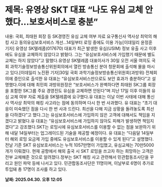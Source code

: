 # **제목: 유영상 SKT 대표 “나도 유심 교체 안했다...보호서비스로 충분”**

  내용: 국회, 최태원 회장 등 SK경영진 유심 교체 여부 자료 요구통신사 역사상 최악의 해킹 사고 동의유심보호서비스 개선...14일부터 로밍 중에도 이용 가능[이데일리 윤정훈 기자] 유영상 SK텔레콤(017670) 대표가 최근 발생한 유심(USIM) 정보 유출 사고 이후에도 유심을 교체하지 않았다고 밝혔다. 그는 “유심보호서비스에 가입했기 때문에 별도 교체는 하지 않았다”고 말했다.유영상 SK텔레콤 대표이사가 30일 오전 서울 여의도 국회 과학기술정보방송통신위원회의에서 열린 방송통신 분야 청문회에 출석해 물을 마시고 있다.[이데일리 노진환 기자]30일 국회 과학기술정보방송통신위원회(과방위) 전체회의에 증인으로 출석한 유 대표는 “유심보호서비스만으로도 보안 효과가 충분하다”고 설명했다.이에 대해 최민희 과방위원장은 “보호서비스가 완벽하다면 최태원 SK그룹 회장을 포함한 SK그룹 주요 경영진도 유심을 교체하면 안된다”며 지난 17일 이후 이들의 유심 교체 여부 자료 제출을 SK텔레콤에 요구했다.유 대표는 이날 이번 사태에 대해 통신사 역사상 최악의 해킹 사고라는 점에 동의하며 다시 한 번 사과했다. 유 대표는 “초기 대응이 미숙했던 점을 다시 한 번 사과 드린다. 최선을 다해 지금 상황을 돌려놓도록 최선을 다하겠다”고 했다.그는 유심보호서비스에 가입하지 않은 고객에 대해서도 책임을 지겠다고 밝혔다.유 대표는 “유심보호서비스에 가입하지 않아도 피해가 발생하면 책임지겠다”고 강조했다.SKT는 로밍시에 유심보호서비스를 이용할 수 없는 점을 보완하기 위해 내달 14일부터는 업그레이드된 기술을 제공할 예정이다. 유 대표는 “다음달 14일부터 해외 로밍 요금제 가입 중에도 유심보호서비스를 이용할 수 있게 된다”고 설명했다.전날 기준 SKT 유심보호서비스는 누적 1057만명이 가입했고, 유심교체는 70만5000개가 이뤄졌다. 현재 공항에서 해외 출국 시 SKT 로밍을 쓰고자 하는 희망하는 고객은 전부 교체해준 것으로 알려졌다.정부는 SKT 해킹 사고 관련해서 민관합동조사단을 꾸리고 원인 파악 등에 나서고 있다. 민관합동조사단은 11명이며, 이날부로 6명이 추가로 투입돼 총 17명이 조사를 하고 있다.

  **날짜: 2025.04.30. 오후 12:05**